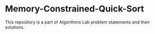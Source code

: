 # Memory-Constrained-Quick-Sort
This repository is a part of Algorithms Lab problem statements and their solutions.

